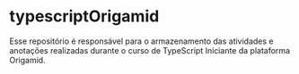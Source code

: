 # typescriptOrigamid
Esse repositório é responsável para o armazenamento das atividades e anotações realizadas durante o curso de TypeScript Iniciante da plataforma Origamid.
